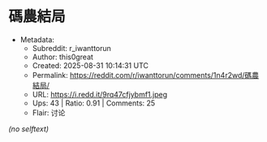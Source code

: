 # 碼農結局

- Metadata:
  - Subreddit: r_iwanttorun
  - Author: this0great
  - Created: 2025-08-31 10:14:31 UTC
  - Permalink: https://reddit.com/r/iwanttorun/comments/1n4r2wd/碼農結局/
  - URL: https://i.redd.it/9rq47cfjybmf1.jpeg
  - Ups: 43 | Ratio: 0.91 | Comments: 25
  - Flair: 讨论

_(no selftext)_
